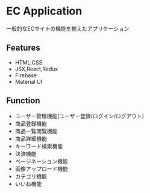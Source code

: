 # EC Application
一般的なECサイトの機能を揃えたアプリケーション

## Features
  - HTML,CSS
  - JSX,React,Redux
  - Firebase
  - Material UI

## Function
  - ユーザー管理機能(ユーザー登録/ログイン/ログアウト)
  - 商品登録機能
  - 商品一覧閲覧機能
  - 商品詳細機能
  - キーワード検索機能
  - 決済機能
  - ページネーション機能
  - 画像アップロード機能
  - カテゴリ機能
  - いいね機能
